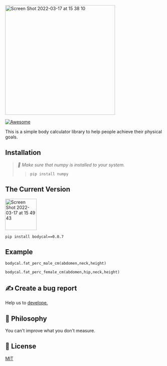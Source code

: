 <img width="350" alt="Screen Shot 2022-03-17 at 15 38 10" src="https://user-images.githubusercontent.com/29928837/158810079-286eaaa6-53e2-4ca2-a17c-6796fd5ae691.png">


[![Awesome](https://awesome.re/badge.svg)](https://awesome.re)

This is a simple body calculator library to help people achieve their physical goals.

## Installation

>*🔔 Make sure that numpy is installed to your system.*
>> `pip install numpy`

## The Current Version


[<img width="100" alt="Screen Shot 2022-03-17 at 15 49 43" src="https://user-images.githubusercontent.com/29928837/158812048-c4aa8cf6-d510-4f43-b414-ca5502006891.png">](https://pypi.org/project/bodycal/0.0.7/)


`
pip install bodycal==0.0.7
`

## Example

`bodycal.fat_perc_male_cm(abdomen,neck,height)`


`bodycal.fat_perc_female_cm(abdomen,hip,neck,height)`


## ✍️ Create a bug report

Help us to [develope.](https://github.com/gncll/body-calculator/issues)



## 📒 Philosophy

You can't improve what you don't measure.

## 📖 License

 [MIT](https://github.com/gncll/body-calculator/blob/main/LICENSE.txt)


